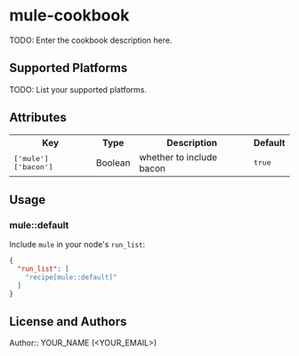# mule-cookbook

TODO: Enter the cookbook description here.

## Supported Platforms

TODO: List your supported platforms.

## Attributes

<table>
  <tr>
    <th>Key</th>
    <th>Type</th>
    <th>Description</th>
    <th>Default</th>
  </tr>
  <tr>
    <td><tt>['mule']['bacon']</tt></td>
    <td>Boolean</td>
    <td>whether to include bacon</td>
    <td><tt>true</tt></td>
  </tr>
</table>

## Usage

### mule::default

Include `mule` in your node's `run_list`:

```json
{
  "run_list": [
    "recipe[mule::default]"
  ]
}
```

## License and Authors

Author:: YOUR_NAME (<YOUR_EMAIL>)
